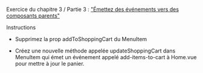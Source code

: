 Exercice du chapitre 3 / Partie 3 : ["Émettez des événements vers des composants parents"](https://openclassrooms.com/fr/courses/6390311-creez-une-application-web-avec-vue-js/6864936-emettez-des-evenements-vers-des-composants-parents)

Instructions

  - Supprimez la prop  addToShoppingCart du  MenuItem

  - Créez une nouvelle méthode appelée   updateShoppingCart  dans  MenuItem  qui émet un événement appelé  add-items-to-cart  à  Home.vue  pour mettre à jour le panier.
